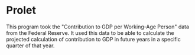 # Prolet

This program took the "Contribution to GDP per Working-Age Person" data from the Federal Reserve. It used this data to be able to calculate the
projected calculation of contribution to GDP in future years in a specific quarter of that year. 
